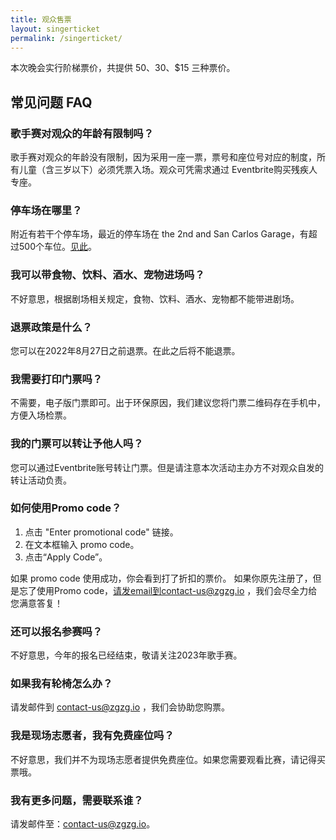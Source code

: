 ```yaml
---
title: 观众售票
layout: singerticket
permalink: /singerticket/
---
```

本次晚会实行阶梯票价，共提供 $50、$30、$15 三种票价。

## 常见问题 FAQ

### 歌手赛对观众的年龄有限制吗？

歌手赛对观众的年龄没有限制，因为采用一座一票，票号和座位号对应的制度，所有儿童（含三岁以下）必须凭票入场。观众可凭需求通过
Eventbrite购买残疾人专座。

### 停车场在哪里？

附近有若干个停车场，最近的停车场在 the 2nd and San Carlos Garage，有超过500个车位。[见此](http://parksj.org/parking-map/)。

### 我可以带食物、饮料、酒水、宠物进场吗？

不好意思，根据剧场相关规定，食物、饮料、酒水、宠物都不能带进剧场。

### 退票政策是什么？

您可以在2022年8月27日之前退票。在此之后将不能退票。

### 我需要打印门票吗？

不需要，电子版门票即可。出于环保原因，我们建议您将门票二维码存在手机中，方便入场检票。

### 我的门票可以转让予他人吗？

您可以通过Eventbrite账号转让门票。但是请注意本次活动主办方不对观众自发的转让活动负责。

### 如何使用Promo code？

1. 点击 "Enter promotional code" 链接。
2. 在文本框输入 promo code。
3. 点击“Apply Code”。

如果 promo code 使用成功，你会看到打了折扣的票价。
如果你原先注册了，但是忘了使用Promo code，请发email到contact-us@zgzg.io ，我们会尽全力给您满意答复！

### 还可以报名参赛吗？

不好意思，今年的报名已经结束，敬请关注2023年歌手赛。

### 如果我有轮椅怎么办？

请发邮件到 contact-us@zgzg.io ，我们会协助您购票。

### 我是现场志愿者，我有免费座位吗？

不好意思，我们并不为现场志愿者提供免费座位。如果您需要观看比赛，请记得买票哦。

### 我有更多问题，需要联系谁？

请发邮件至：contact-us@zgzg.io。

